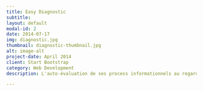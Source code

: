 ```yaml
---
title: Easy Diagnostic
subtitle:
layout: default
modal-id: 2
date: 2014-07-17
img: diagnostic.jpg
thumbnail: diagnostic-thumbnail.jpg
alt: image-alt
project-date: April 2014
client: Start Bootstrap
category: Web Development
description: L'auto-évaluation de ses process informationnels au regard de la loi. Un moyen rapide de savoir où l'on en est.

---
```

